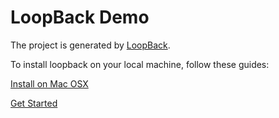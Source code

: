# LoopBack Demo

The project is generated by [LoopBack](http://loopback.io).

To install loopback on your local machine, follow these guides:

[Install on Mac OSX](https://docs.strongloop.com/display/SL/Installing+on+MacOS)

[Get Started](http://loopback.io/getting-started/)
